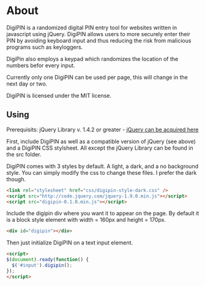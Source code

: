 About
=======

DigiPIN is a randomized digital PIN entry tool for websites written in javascript using jQuery. DigiPIN allows users to more securely enter their PIN by avoiding keyboard input and thus reducing the risk from malicious programs such as keyloggers.

DigiPin also employs a keypad which randomizes the location of the numbers befor every input.

Currently only one DigiPIN can be used per page, this will change in the next day or two.

DigiPIN is licensed under the MIT license.

Using
-----
Prerequisits: jQuery Library v. 1.4.2 or greater - [jQuery can be acquired here](http://jquery.com)

First, include DigiPIN as well as a compatible version of jQuery (see above) and a DigiPIN CSS stylsheet. All except the jQuery Library can be found in the src folder. 

DigiPIN comes with 3 styles by default. A light, a dark, and a no background style. You can simply modify the css to change these files. I prefer the dark though.

```html
<link rel="stylesheet" href="css/digipin-style-dark.css" />
<script src="http://code.jquery.com/jquery-1.9.0.min.js"></script>
<script src="digipin-0.1.0.min.js"></script>
```

Include the digipin div where you want it to appear on the page. By default it is a block style element with width = 160px and height = 170px.

```html
<div id="digipin"></div>
```

Then just initialize DigiPIN on a text input element.

```html
<script>
$(document).ready(function() {
  $('#input').digipin();
});
</script>
```

